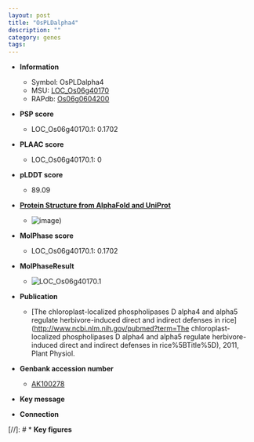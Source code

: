 ```yaml
---
layout: post
title: "OsPLDalpha4"
description: ""
category: genes
tags: 
---
```


* **Information**  
    + Symbol: OsPLDalpha4  
    + MSU: [LOC_Os06g40170](http://rice.plantbiology.msu.edu/cgi-bin/ORF_infopage.cgi?orf=LOC_Os06g40170)  
    + RAPdb: [Os06g0604200](http://rapdb.dna.affrc.go.jp/viewer/gbrowse_details/irgsp1?name=Os06g0604200)  

* **PSP score**  
    + LOC_Os06g40170.1: 0.1702 

* **PLAAC score**  
    + LOC_Os06g40170.1: 0 

* **pLDDT score**
    + 89.09

* **[Protein Structure from AlphaFold and UniProt](https://www.uniprot.org/uniprotkb/Q69X22/entry#structure)**
    + ![image](https://ricepsp.github.io/images/Q6/AF-Q69X22-F1.png))

* **MolPhase score**
    + LOC_Os06g40170.1: 0.1702

* **MolPhaseResult**
    + ![LOC_Os06g40170.1](https://ricepsp.github.io/pictures/LOC_Os06g/LOC_Os06g40170.1.png)

* **Publication**  
    + [The chloroplast-localized phospholipases D alpha4 and alpha5 regulate herbivore-induced direct and indirect defenses in rice](http://www.ncbi.nlm.nih.gov/pubmed?term=The chloroplast-localized phospholipases D alpha4 and alpha5 regulate herbivore-induced direct and indirect defenses in rice%5BTitle%5D), 2011, Plant Physiol.

* **Genbank accession number**  
    + [AK100278](http://www.ncbi.nlm.nih.gov/nuccore/AK100278)

* **Key message**  

* **Connection**  

[//]: # * **Key figures**  


